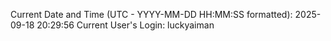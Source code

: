 Current Date and Time (UTC - YYYY-MM-DD HH:MM:SS formatted): 2025-09-18 20:29:56
Current User's Login: luckyaiman
